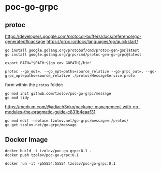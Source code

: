 # poc-go-grpc
## protoc

https://developers.google.com/protocol-buffers/docs/reference/go-generated#package
https://grpc.io/docs/languages/go/quickstart/
```
go install google.golang.org/protobuf/cmd/protoc-gen-go@latest
go install google.golang.org/grpc/cmd/protoc-gen-go-grpc@latest
```

```
export PATH="$PATH:$(go env GOPATH)/bin"
```

```
protoc --go_out=. --go_opt=paths=source_relative --go-grpc_out=. --go-grpc_opt=paths=source_relative ./protos/MessageService.proto 
```

form within the `protos` folder:

```
go mod init github.com/tzolov/poc-go-grpc/message
go mod tidy
```

https://medium.com/@adiach3nko/package-management-with-go-modules-the-pragmatic-guide-c831b4eaaf31

```
go mod edit -replace tzolov.net/go-grpc/message=./protos/
go get tzolov.net/go-grpc/message
```

## Docker Image

```
docker build -t tzolov/poc-go-grpc:0.1 .
docker push tzolov/poc-go-grpc:0.1
```

```
docker run -it -p55554:55554 tzolov/poc-go-grpc:0.1
```